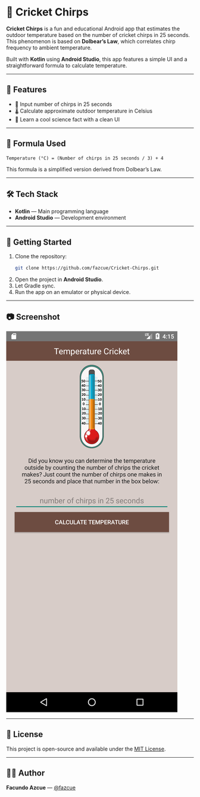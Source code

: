 # 🦗 Cricket Chirps

**Cricket Chirps** is a fun and educational Android app that estimates the outdoor temperature based on the number of cricket chirps in 25 seconds. This phenomenon is based on **Dolbear’s Law**, which correlates chirp frequency to ambient temperature.

Built with **Kotlin** using **Android Studio**, this app features a simple UI and a straightforward formula to calculate temperature.

---

## 📱 Features

- 🔢 Input number of chirps in 25 seconds
- 🌡️ Calculate approximate outdoor temperature in Celsius
- 🧠 Learn a cool science fact with a clean UI

---

## 🧪 Formula Used

```
Temperature (°C) = (Number of chirps in 25 seconds / 3) + 4
```

This formula is a simplified version derived from Dolbear’s Law.

---

## 🛠️ Tech Stack

- **Kotlin** — Main programming language
- **Android Studio** — Development environment

---

## 🚀 Getting Started

1. Clone the repository:
   ```bash
   git clone https://github.com/fazcue/Cricket-Chirps.git
   ```
2. Open the project in **Android Studio**.
3. Let Gradle sync.
4. Run the app on an emulator or physical device.

---

## 📷 Screenshot

<img src="screenshots/screenshot_one.png" alt="App Screenshot one">

---

## 📄 License

This project is open-source and available under the [MIT License](LICENSE).

---

## 👨‍💻 Author

**Facundo Azcue** — [@fazcue](https://github.com/fazcue)
